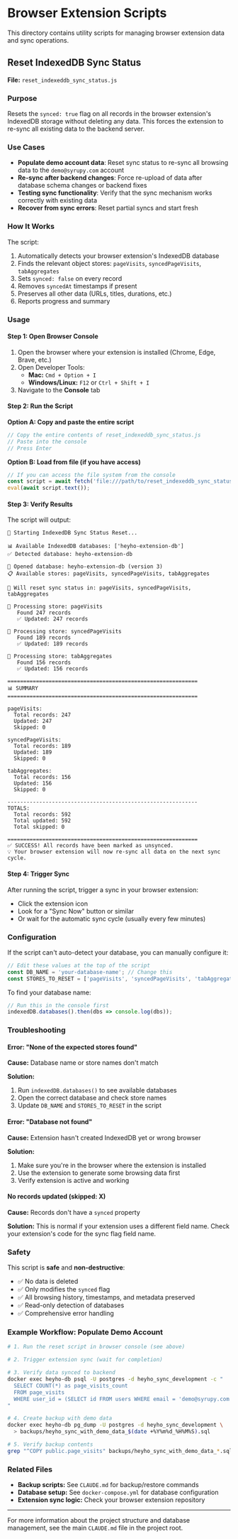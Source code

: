 # Browser Extension Scripts

This directory contains utility scripts for managing browser extension data and sync operations.

## Reset IndexedDB Sync Status

**File:** `reset_indexeddb_sync_status.js`

### Purpose

Resets the `synced: true` flag on all records in the browser extension's IndexedDB storage without deleting any data. This forces the extension to re-sync all existing data to the backend server.

### Use Cases

- **Populate demo account data**: Reset sync status to re-sync all browsing data to the `demo@syrupy.com` account
- **Re-sync after backend changes**: Force re-upload of data after database schema changes or backend fixes
- **Testing sync functionality**: Verify that the sync mechanism works correctly with existing data
- **Recover from sync errors**: Reset partial syncs and start fresh

### How It Works

The script:
1. Automatically detects your browser extension's IndexedDB database
2. Finds the relevant object stores: `pageVisits`, `syncedPageVisits`, `tabAggregates`
3. Sets `synced: false` on every record
4. Removes `syncedAt` timestamps if present
5. Preserves all other data (URLs, titles, durations, etc.)
6. Reports progress and summary

### Usage

#### Step 1: Open Browser Console

1. Open the browser where your extension is installed (Chrome, Edge, Brave, etc.)
2. Open Developer Tools:
   - **Mac:** `Cmd + Option + I`
   - **Windows/Linux:** `F12` or `Ctrl + Shift + I`
3. Navigate to the **Console** tab

#### Step 2: Run the Script

**Option A: Copy and paste the entire script**
```javascript
// Copy the entire contents of reset_indexeddb_sync_status.js
// Paste into the console
// Press Enter
```

**Option B: Load from file (if you have access)**
```javascript
// If you can access the file system from the console
const script = await fetch('file:///path/to/reset_indexeddb_sync_status.js');
eval(await script.text());
```

#### Step 3: Verify Results

The script will output:
```
🔄 Starting IndexedDB Sync Status Reset...

📊 Available IndexedDB databases: ['heyho-extension-db']
✅ Detected database: heyho-extension-db

📂 Opened database: heyho-extension-db (version 3)
📋 Available stores: pageVisits, syncedPageVisits, tabAggregates

🎯 Will reset sync status in: pageVisits, syncedPageVisits, tabAggregates

🔧 Processing store: pageVisits
   Found 247 records
   ✅ Updated: 247 records

🔧 Processing store: syncedPageVisits
   Found 189 records
   ✅ Updated: 189 records

🔧 Processing store: tabAggregates
   Found 156 records
   ✅ Updated: 156 records

============================================================
📊 SUMMARY
============================================================

pageVisits:
  Total records: 247
  Updated: 247
  Skipped: 0

syncedPageVisits:
  Total records: 189
  Updated: 189
  Skipped: 0

tabAggregates:
  Total records: 156
  Updated: 156
  Skipped: 0

------------------------------------------------------------
TOTALS:
  Total records: 592
  Total updated: 592
  Total skipped: 0

============================================================
✅ SUCCESS! All records have been marked as unsynced.
💡 Your browser extension will now re-sync all data on the next sync cycle.
```

#### Step 4: Trigger Sync

After running the script, trigger a sync in your browser extension:
- Click the extension icon
- Look for a "Sync Now" button or similar
- Or wait for the automatic sync cycle (usually every few minutes)

### Configuration

If the script can't auto-detect your database, you can manually configure it:

```javascript
// Edit these values at the top of the script
const DB_NAME = 'your-database-name'; // Change this
const STORES_TO_RESET = ['pageVisits', 'syncedPageVisits', 'tabAggregates'];
```

To find your database name:
```javascript
// Run this in the console first
indexedDB.databases().then(dbs => console.log(dbs));
```

### Troubleshooting

#### Error: "None of the expected stores found"

**Cause:** Database name or store names don't match

**Solution:**
1. Run `indexedDB.databases()` to see available databases
2. Open the correct database and check store names
3. Update `DB_NAME` and `STORES_TO_RESET` in the script

#### Error: "Database not found"

**Cause:** Extension hasn't created IndexedDB yet or wrong browser

**Solution:**
1. Make sure you're in the browser where the extension is installed
2. Use the extension to generate some browsing data first
3. Verify extension is active and working

#### No records updated (skipped: X)

**Cause:** Records don't have a `synced` property

**Solution:** This is normal if your extension uses a different field name. Check your extension's code for the sync flag field name.

### Safety

This script is **safe** and **non-destructive**:
- ✅ No data is deleted
- ✅ Only modifies the `synced` flag
- ✅ All browsing history, timestamps, and metadata preserved
- ✅ Read-only detection of databases
- ✅ Comprehensive error handling

### Example Workflow: Populate Demo Account

```bash
# 1. Run the reset script in browser console (see above)

# 2. Trigger extension sync (wait for completion)

# 3. Verify data synced to backend
docker exec heyho-db psql -U postgres -d heyho_sync_development -c "
  SELECT COUNT(*) as page_visits_count
  FROM page_visits
  WHERE user_id = (SELECT id FROM users WHERE email = 'demo@syrupy.com');
"

# 4. Create backup with demo data
docker exec heyho-db pg_dump -U postgres -d heyho_sync_development \
  > backups/heyho_sync_with_demo_data_$(date +%Y%m%d_%H%M%S).sql

# 5. Verify backup contents
grep "^COPY public.page_visits" backups/heyho_sync_with_demo_data_*.sql
```

### Related Files

- **Backup scripts:** See `CLAUDE.md` for backup/restore commands
- **Database setup:** See `docker-compose.yml` for database configuration
- **Extension sync logic:** Check your browser extension repository

---

For more information about the project structure and database management, see the main `CLAUDE.md` file in the project root.
